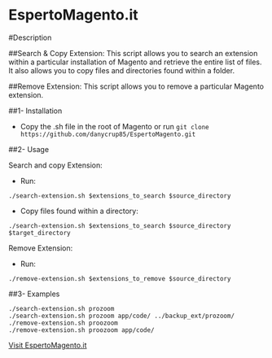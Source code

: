 # EspertoMagento.it

#Description

##Search & Copy Extension:
This script allows you to search an extension within a particular installation of Magento and retrieve the entire list of files. It also allows you to copy files and directories found within a folder.

##Remove Extension:
This script allows you to remove a particular Magento extension.

##1- Installation
- Copy the .sh file in the root of Magento or run ```git clone https://github.com/danycrup85/EspertoMagento.git```
 
##2- Usage

Search and copy Extension:
- Run:
```
./search-extension.sh $extensions_to_search $source_directory
```
- Copy files found within a directory:
```
./search-extension.sh $extensions_to_search $source_directory $target_directory
```

Remove Extension:

- Run:
```
./remove-extension.sh $extensions_to_remove $source_directory
```

##3- Examples
```
./search-extension.sh prozoom
./search-extension.sh prozoom app/code/ ../backup_ext/prozoom/
./remove-extension.sh proozoom
./remove-extension.sh proozoom app/code/
```

[Visit EspertoMagento.it](http://www.espertomagent.it)

